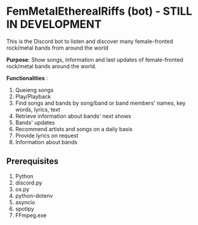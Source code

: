 # FemMetalEtherealRiffs (bot) - STILL IN DEVELOPMENT
This is the Discord bot to listen and discover many female-fronted rock/metal bands from around the world


**Purpose**: Show songs, information and last updates of female-fronted rock/metal bands around the world.


**Functionalities** : 
1. Queieng songs
2. Play/Playback
3. Find songs and bands by song/band or band members' names, key words, lyrics, text
4. Retrieve information about bands' next shows
5. Bands' updates
6. Recommend artists and songs on a daily basis
7. Provide lyrics on request
8. Information about bands
                 
## Prerequisites
1. Python
2. discord.py
3. os.py
4. python-dotenv
5. asyncio
6. spotipy
7. FFmpeg.exe
